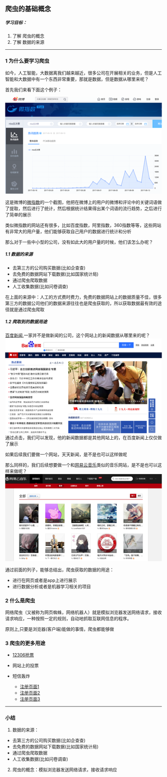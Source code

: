 ## 爬虫的基础概念
##### 学习目标：
1. 了解 爬虫的概念
2. 了解 数据的来源
_________________

### 1 为什么要学习爬虫
如今，人工智能，大数据离我们越来越近，很多公司在开展相关的业务，但是人工智能和大数据中有一个东西非常重要，那就是数据，但是数据从哪里来呢？

首先我们来看下面这个例子：

![新浪指数](../images/新浪指数.png)

这是微博的[微指数](http://data.weibo.com/index)的一个截图，他把在微博上的用户的微博和评论中的关键词语做了提取，然后进行了统计，然后根据统计结果得出某个词语的流行趋势，之后进行了简单的展示  

类似微指数的网站还有很多，比如百度指数，阿里指数，360指数等等，这些网站有非常大的用户量，他们能够获取自己用户的数据进行统计和分析

那么对于一些中小型的公司，没有如此大的用户量的时候，他们该怎么办呢？

##### 1.1 数据的来源 
- 去第三方的公司购买数据(比如企查查)
- 去免费的数据网站下载数据(比如国家统计局)
- 通过爬虫爬取数据
- 人工收集数据(比如问卷调查)

在上面的来源中：人工的方式费时费力，免费的数据网站上的数据质量不佳，很多第三方的数据公司他们的数据来源往往也是爬虫获取的，所以获取数据最有效的途径就是通过爬虫爬取

##### 1.2 爬取到的数据用途

[百度新闻](http://news.baidu.com/),一家并不是做新闻的公司，这个网站上的新闻数据从哪里来的呢？
![百度新闻](../images/百度新闻.png)
通过点击，我们可以发现，他的新闻数据都是其他网站上的，在百度新闻上仅仅做了展示  

如果后续我们要做一个网站，天天新闻，是不是也可以这样做呢

那么同样的，我们后续想要做一个和[网易云音乐](http://music.163.com/#/discover/playlist)类似的音乐网站，是不是也可以这样来做呢？
![网易云音乐](../images/网易云音乐.png)

通过前面的列子，能够总结出，爬虫获取的数据的用途：
- 进行在网页或者是app上进行展示
- 进行数据分析或者是机器学习相关的项目

### 2 什么是爬虫
网络爬虫（又被称为网页蜘蛛，网络机器人）就是模拟浏览器发送网络请求，接收请求响应，一种按照一定的规则，自动地抓取互联网信息的程序。

原则上,只要是浏览器(客户端)能做的事情，爬虫都能够做

### 3 爬虫的更多用途
- [12306抢票](http://www.12306.cn/mormhweb/)

- 网站上的投票

- 短信轰炸
  - [注册页面1](https://hwid1.vmall.com/CAS/portal/userRegister/regbyphone.html?reqClientType=1&loginChannel=1000002&countryCode=cn&loginUrl=https%3A%2F%2Fhwid1.vmall.com%2FCAS%2Fportal%2FcloudLogin.html&service=https%3A%2F%2Fwww.hicloud.com%3A443%2Fothers%2Flogin.action&lang=zh-cn&themeName=red)
  - [注册页面2](https://bcy.net/register)
  - [注册页面3](http://member.chinaacc.com/member/register.shtm)

_________________

### 小结
1. 数据的来源：
  - 去第三方的公司购买数据(比如企查查)
  - 去免费的数据网站下载数据(比如国家统计局)
  - 通过爬虫爬取数据
  - 人工收集数据(比如问卷调查)
2. 爬虫的概念：模拟浏览器发送网络请求，接收请求响应


